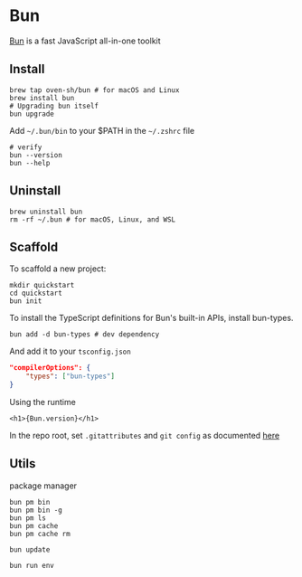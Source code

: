 # Bun

[Bun](https://bun.sh/) is a fast JavaScript all-in-one toolkit

## Install

```shell
brew tap oven-sh/bun # for macOS and Linux
brew install bun
# Upgrading bun itself
bun upgrade
```

Add `~/.bun/bin` to your $PATH in the `~/.zshrc` file

```shell
# verify
bun --version
bun --help
```

## Uninstall

```shell
brew uninstall bun
rm -rf ~/.bun # for macOS, Linux, and WSL
```

## Scaffold

To scaffold a new project:

```shell
mkdir quickstart
cd quickstart
bun init
```

To install the TypeScript definitions for Bun's built-in APIs, install bun-types.

```shell
bun add -d bun-types # dev dependency
```

And add it to your `tsconfig.json`

```json
"compilerOptions": {
	"types": ["bun-types"]
}
```

Using the runtime

```svelte
<h1>{Bun.version}</h1>
```

In the repo root, set `.gitattributes` and `git config` as documented [here](https://bun.sh/docs/install/lockfile)

## Utils

package manager

```shell
bun pm bin
bun pm bin -g
bun pm ls
bun pm cache
bun pm cache rm

bun update
```

```shell
bun run env
```
